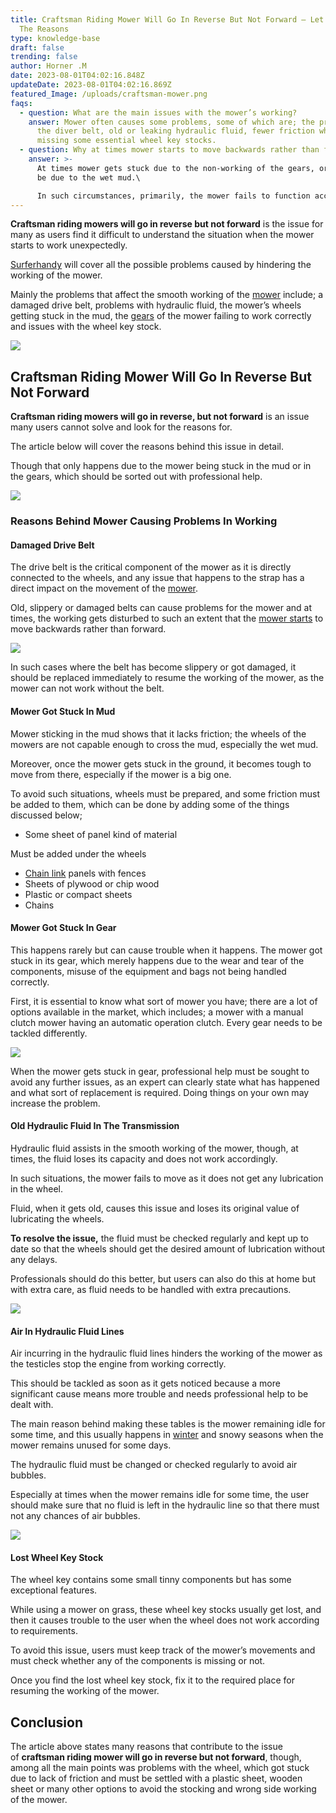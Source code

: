 ```yaml
---
title: Craftsman Riding Mower Will Go In Reverse But Not Forward – Let’s Explore
  The Reasons
type: knowledge-base
draft: false
trending: false
author: Horner .M
date: 2023-08-01T04:02:16.848Z
updateDate: 2023-08-01T04:02:16.869Z
featured_Image: /uploads/craftsman-mower.png
faqs:
  - question: What are the main issues with the mower’s working?
    answer: Mower often causes some problems, some of which are; the problem with
      the diver belt, old or leaking hydraulic fluid, fewer friction wheels and
      missing some essential wheel key stocks.
  - question: Why at times mower starts to move backwards rather than forward?
    answer: >-
      At times mower gets stuck due to the non-working of the gears, or it could
      be due to the wet mud.\

      In such circumstances, primarily, the mower fails to function according to the requirement, and instead of moving forward, it starts to move backwards for rescuing.
---
```

**Craftsman riding mowers will go in reverse but not forward** is the issue for many as users find it difficult to understand the situation when the mower starts to work unexpectedly.

[Surferhandy](https://surferhandy.com/) will cover all the possible problems caused by hindering the working of the mower.

Mainly the problems that affect the smooth working of the [mower](https://surferhandy.com/finish-mowers-for-tractors/) include; a damaged drive belt, problems with hydraulic fluid, the mower’s wheels getting stuck in the mud, the [gears](https://surferhandy.com/tuff-torq-vs-hydro-gear/) of the mower failing to work correctly and issues with the wheel key stock.

![](/uploads/craftsman-riding-mower-will-go-in-reverse-but-not-forward.png)

## [](<>)**Craftsman Riding Mower Will Go In Reverse But Not Forward**

**Craftsman riding mowers will go in reverse, but not forward** is an issue many users cannot solve and look for the reasons for.

The article below will cover the reasons behind this issue in detail.

Though that only happens due to the mower being stuck in the mud or in the gears, which should be sorted out with professional help.

![](/uploads/craftsman-riding-mowers-will-go-in-reverse-but-not-forward.png)

### [](<>)**Reasons Behind Mower Causing Problems In Working**

#### [](<>)**Damaged Drive Belt**

The drive belt is the critical component of the mower as it is directly connected to the wheels, and any issue that happens to the strap has a direct impact on the movement of the [mower](https://surferhandy.com/sulky-for-walk-behind-mower/).

Old, slippery or damaged belts can cause problems for the mower and at times, the working gets disturbed to such an extent that the [mower starts](https://surferhandy.com/toro-lawn-mower-wont-start/) to move backwards rather than forward.

![](/uploads/riding-mower-drive-belt.png)

In such cases where the belt has become slippery or got damaged, it should be replaced immediately to resume the working of the mower, as the mower can not work without the belt.

#### [](<>)**Mower Got Stuck In Mud**

Mower sticking in the mud shows that it lacks friction; the wheels of the mowers are not capable enough to cross the mud, especially the wet mud.

Moreover, once the mower gets stuck in the ground, it becomes tough to move from there, especially if the mower is a big one.

To avoid such situations, wheels must be prepared, and some friction must be added to them, which can be done by adding some of the things discussed below;

* Some sheet of panel kind of material

Must be added under the wheels

* [Chain link](https://surferhandy.com/70-vs-72-link-chainsaw-chain/) panels with fences
* Sheets of plywood or chip wood
* Plastic or compact sheets
* Chains

#### [](<>)**Mower Got Stuck In Gear**

This happens rarely but can cause trouble when it happens. The mower got stuck in its gear, which merely happens due to the wear and tear of the components, misuse of the equipment and bags not being handled correctly.

First, it is essential to know what sort of mower you have; there are a lot of options available in the market, which includes; a mower with a manual clutch mower having an automatic operation clutch. Every gear needs to be tackled differently.

![](/uploads/mower-got-stuck-in-gear.png)

When the mower gets stuck in gear, professional help must be sought to avoid any further issues, as an expert can clearly state what has happened and what sort of replacement is required. Doing things on your own may increase the problem.

#### [](<>)**Old Hydraulic Fluid In The Transmission**

Hydraulic fluid assists in the smooth working of the mower, though, at times, the fluid loses its capacity and does not work accordingly.

In such situations, the mower fails to move as it does not get any lubrication in the wheel.

Fluid, when it gets old, causes this issue and loses its original value of lubricating the wheels.

**To resolve the issue,** the fluid must be checked regularly and kept up to date so that the wheels should get the desired amount of lubrication without any delays.

Professionals should do this better, but users can also do this at home but with extra care, as fluid needs to be handled with extra precautions.

![](/uploads/old-hydraulic-fluid-in-the-transmission.png)

#### [](<>)**Air In Hydraulic Fluid Lines**

Air incurring in the hydraulic fluid lines hinders the working of the mower as the testicles stop the engine from working correctly.

This should be tackled as soon as it gets noticed because a more significant cause means more trouble and needs professional help to be dealt with.

The main reason behind making these tables is the mower remaining idle for some time, and this usually happens in [winter](https://surferhandy.com/wood-stove-vs-wood-furnace/) and snowy seasons when the mower remains unused for some days.

The hydraulic fluid must be changed or checked regularly to avoid air bubbles.

Especially at times when the mower remains idle for some time, the user should make sure that no fluid is left in the hydraulic line so that there must not any chances of air bubbles.

![](/uploads/air-in-hydraulic-fluid-lines.png)

#### [](<>)**Lost Wheel Key Stock**

The wheel key contains some small tinny components but has some exceptional features.

While using a mower on grass, these wheel key stocks usually get lost, and then it causes trouble to the user when the wheel does not work according to requirements.

To avoid this issue, users must keep track of the mower’s movements and must check whether any of the components is missing or not.

Once you find the lost wheel key stock, fix it to the required place for resuming the working of the mower.

## **Conclusion**

The article above states many reasons that contribute to the issue of **craftsman riding mower will go in reverse but not forward**, though, among all the main points was problems with the wheel, which got stuck due to lack of friction and must be settled with a plastic sheet, wooden sheet or many other options to avoid the stocking and wrong side working of the mower.